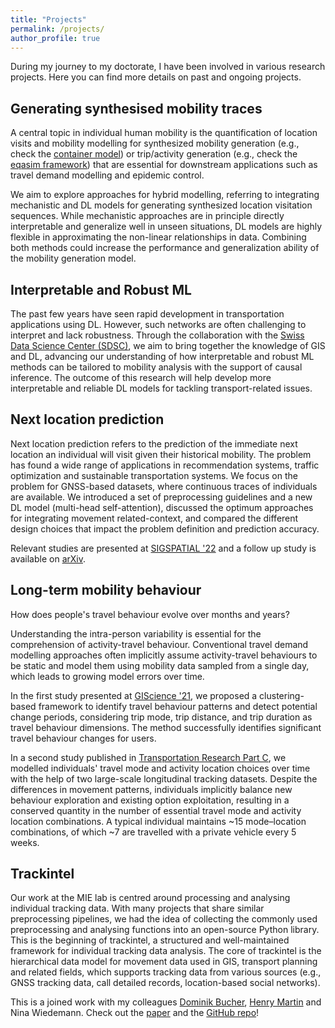```yaml
---
title: "Projects"
permalink: /projects/
author_profile: true
---
```


During my journey to my doctorate, I have been involved in various research projects. Here you can find more details on past and ongoing projects.

## Generating synthesised mobility traces
A central topic in individual human mobility is the quantification of location visits and mobility modelling for synthesized mobility generation (e.g., check the [container model](https://doi.org/10.1038/s41586-020-2909-1)) or trip/activity generation (e.g., check the [eqasim framework](https://doi.org/10.1016/j.trc.2021.103291)) that are essential for downstream applications such as travel demand modelling and epidemic control. 

We aim to explore approaches for hybrid modelling, referring to integrating mechanistic and DL models for generating synthesized location visitation sequences. While mechanistic approaches are in principle directly interpretable and generalize well in unseen situations, DL models are highly flexible in approximating the non-linear relationships in data. Combining both methods could increase the performance and generalization ability of the mobility generation model. 

## Interpretable and Robust ML
The past few years have seen rapid development in transportation applications using DL. However, such networks are often challenging to interpret and lack robustness. Through the collaboration with the [Swiss Data Science Center (SDSC)](https://datascience.ch/), we aim to bring together the knowledge of GIS and DL, advancing our understanding of how interpretable and robust ML methods can be tailored to mobility analysis with the support of causal inference. The outcome of this research will help develop more interpretable and reliable DL models for tackling transport-related issues. 

## Next location prediction
Next location prediction refers to the prediction of the immediate next location an individual will visit given their historical mobility. The problem has found a wide range of applications in recommendation systems, traffic optimization and sustainable transportation systems. We focus on the problem for GNSS-based datasets, where continuous traces of individuals are available. We introduced a set of preprocessing guidelines and a new DL model (multi-head self-attention), discussed the optimum approaches for integrating movement related-context, and compared the different design choices that impact the problem definition and prediction accuracy.

Relevant studies are presented at [SIGSPATIAL '22](https://doi.org/10.1145/3557915.3560996) and a follow up study is available on [arXiv](https://arxiv.org/abs/2212.01953).

## Long-term mobility behaviour

How does people's travel behaviour evolve over months and years?

Understanding the intra-person variability is essential for the comprehension of activity-travel behaviour. Conventional travel demand modelling approaches often implicitly assume activity-travel behaviours to be static and model them using mobility data sampled from a single day, which leads to growing model errors over time. 

In the first study presented at [GIScience '21](https://doi.org/10.4230/LIPIcs.GIScience.2021.II.4), we proposed a clustering-based framework to identify travel behaviour patterns and detect potential change periods, considering trip mode, trip distance, and trip duration as travel behaviour dimensions. The method successfully identifies significant travel behaviour changes for users.

In a second study published in [Transportation Research Part C](https://doi.org/10.1016/j.trc.2022.103979), we modelled individuals' travel mode and activity location choices over time with the help of two large-scale longitudinal tracking datasets. Despite the differences in movement patterns, individuals implicitly balance new behaviour exploration and existing option exploitation, resulting in a conserved quantity in the number of essential travel mode and activity location combinations. A typical individual maintains ~15 mode–location combinations, of which ~7 are travelled with a private vehicle every 5 weeks. 

## Trackintel

Our work at the MIE lab is centred around processing and analysing individual tracking data. With many projects that share similar preprocessing pipelines, we had the idea of collecting the commonly used preprocessing and analysing functions into an open-source Python library. This is the beginning of trackintel, a structured and well-maintained framework for individual tracking data analysis. The core of trackintel is the hierarchical data model for movement data used in GIS, transport planning and related fields, which supports tracking data from various sources (e.g., GNSS tracking data, call detailed records, location-based social networks). 

This is a joined work with my colleagues [Dominik Bucher](http://dominikbucher.com/), [Henry Martin](https://n.ethz.ch/~martinhe/) and Nina Wiedemann. Check out the [paper](https://doi.org/10.1016/j.compenvurbsys.2023.101938) and the [GitHub repo](https://github.com/mie-lab/trackintel)!

